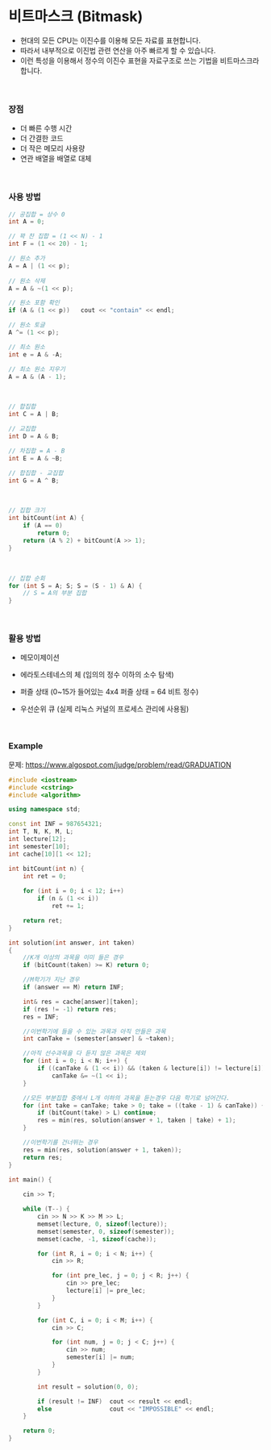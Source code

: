 # 비트마스크 (Bitmask)

* 현대의 모든 CPU는 이진수를 이용해 모든 자료를 표현합니다. 
* 따라서 내부적으로 이진법 관련 연산을 아주 빠르게 할 수 있습니다.
* 이런 특성을 이용해서 정수의 이진수 표현을 자료구조로 쓰는 기법을 비트마스크라 합니다.

<br>

### 장점

* 더 빠른 수행 시간
* 더 간결한 코드
* 더 작은 메모리 사용량
* 연관 배열을 배열로 대체

<br>

### 사용 방법

```c++
// 공집합 = 상수 0
int A = 0;

// 꽉 찬 집합 = (1 << N) - 1
int F = (1 << 20) - 1;

// 원소 추가
A = A | (1 << p);
    
// 원소 삭제
A = A & ~(1 << p);

// 원소 포함 확인
if (A & (1 << p))	cout << "contain" << endl;

// 원소 토글
A ^= (1 << p);

// 최소 원소
int e = A & -A;

// 최소 원소 지우기
A = A & (A - 1);
```

<br>

```c++
// 합집합
int C = A | B;

// 교집합
int D = A & B;

// 차집합 = A - B
int E = A & ~B;

// 합집합 - 교집합
int G = A ^ B;
```

<br>

```c++
// 집합 크기
int bitCount(int A) {
    if (A == 0)
        return 0;
    return (A % 2) + bitCount(A >> 1);
}
```

<br>

```c++
// 집합 순회
for (int S = A; S; S = (S - 1) & A) {
	// S = A의 부분 집합
}
```

<br>

### 활용 방법

* 메모이제이션

* 에라토스테네스의 체 (임의의 정수 이하의 소수 탐색)

* 퍼즐 상태 (0~15가 들어있는 4x4 퍼즐 상태 = 64 비트 정수)

* 우선순위 큐 (실제 리눅스 커널의 프로세스 관리에 사용됨)

<br>

### Example

문제: https://www.algospot.com/judge/problem/read/GRADUATION

```c++
#include <iostream>
#include <cstring>
#include <algorithm>

using namespace std;

const int INF = 987654321;
int T, N, K, M, L;
int lecture[12];
int semester[10];
int cache[10][1 << 12];

int bitCount(int n) {
	int ret = 0;
	
	for (int i = 0; i < 12; i++)
		if (n & (1 << i))
			ret += 1;

	return ret;
}

int solution(int answer, int taken)
{
	//K개 이상의 과목을 이미 들은 경우
	if (bitCount(taken) >= K) return 0;

	//M학기가 지난 경우
	if (answer == M) return INF;

	int& res = cache[answer][taken];
	if (res != -1) return res;
	res = INF;

	//이번학기에 들을 수 있는 과목과 아직 안들은 과목
	int canTake = (semester[answer] & ~taken);

	//아직 선수과목을 다 듣지 않은 과목은 제외
	for (int i = 0; i < N; i++) {
		if ((canTake & (1 << i)) && (taken & lecture[i]) != lecture[i])
			canTake &= ~(1 << i);
	}

	//모든 부분집합 중에서 L개 이하의 과목을 듣는경우 다음 학기로 넘어간다.
	for (int take = canTake; take > 0; take = ((take - 1) & canTake)) {
		if (bitCount(take) > L) continue;
		res = min(res, solution(answer + 1, taken | take) + 1);
	}

	//이번학기를 건너뛰는 경우
	res = min(res, solution(answer + 1, taken));
	return res;
}

int main() {
	
	cin >> T;

	while (T--) {
		cin >> N >> K >> M >> L;
		memset(lecture, 0, sizeof(lecture));
		memset(semester, 0, sizeof(semester));
		memset(cache, -1, sizeof(cache));

		for (int R, i = 0; i < N; i++) {
			cin >> R;

			for (int pre_lec, j = 0; j < R; j++) {
				cin >> pre_lec;
				lecture[i] |= pre_lec;
			}
		}

		for (int C, i = 0; i < M; i++) {
			cin >> C;

			for (int num, j = 0; j < C; j++) {
				cin >> num;
				semester[i] |= num;
			}
		}

		int result = solution(0, 0);

		if (result != INF)	cout << result << endl;
		else				cout << "IMPOSSIBLE" << endl;
	}

	return 0;
}
```





